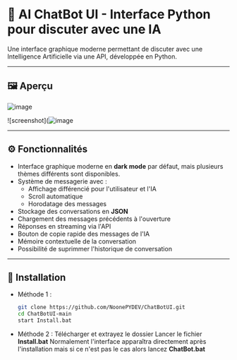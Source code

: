 # 🤖 AI ChatBot UI - Interface Python pour discuter avec une IA

Une interface graphique moderne permettant de discuter avec une Intelligence Artificielle via une API, développée en Python.

---

## 🖼️ Aperçu

![image](https://github.com/user-attachments/assets/449aa220-fc7c-44de-a871-b6478c7c6824)

![screenshot](![image](https://github.com/user-attachments/assets/e3209b5a-233d-48df-ace6-9b113094c038)


---

## ⚙️ Fonctionnalités

- Interface graphique moderne en **dark mode** par défaut, mais plusieurs thèmes différents sont disponibles.
- Système de messagerie avec :
  - Affichage différencié pour l'utilisateur et l'IA
  - Scroll automatique
  - Horodatage des messages
- Stockage des conversations en **JSON**
- Chargement des messages précédents à l'ouverture
- Réponses en streaming via l'API
- Bouton de copie rapide des messages de l'IA
- Mémoire contextuelle de la conversation
- Possibilité de suprimmer l'historique de conversation

---

## 🚀 Installation

- Méthode 1 :
   ```bash
   git clone https://github.com/NoonePYDEV/ChatBotUI.git
   cd ChatBotUI-main
   start Install.bat

- Méthode 2 :
  Télécharger et extrayez le dossier
  Lancer le fichier **Install.bat**
  Normalement l'interface apparaîtra directement après l'installation mais si ce n'est pas le cas alors lancez **ChatBot.bat**
